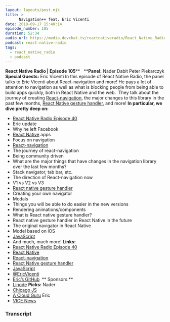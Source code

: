 ```yaml
---
layout: layouts/post.njk
title: >
      Navigation++ feat. Eric Vicenti
date: 2018-09-17 15:40:14
episode_number: 105
duration: 52:34
audio_url: https://media.devchat.tv/reactnativeradio/React_Native_Radio_Episode_105.mp3
podcast: react-native-radio
tags: 
  - react_native_radio
  - podcast
---
```


 **React Native Radio | Episode 105**** &nbsp; ****Panel:** Nader Dabit Peter Piekarczyk **Special Guests:** Eric Vicenti In this episode of React Native Radio, the panel talks to Eric Vicenti about React-navigation and more! He pays a lot of attention to navigation as well as what is blocking people from being able to build apps quickly, both in React Native and the web.&nbsp; They talk about the journey of creating [React-navigation](https://github.com/react-navigation/react-navigation), the major changes to this library in the past few months, [React Native gesture handler](https://github.com/kmagiera/react-native-gesture-handler), and more! **In particular, we dive pretty deep on:**
- [React Native Radio Episode 40](https://devchat.tv/react-native-radio/40-navigation-in-react-native-with-eric-vicenti/)
- Eric update
- Why he left Facebook
- [React Native](https://facebook.github.io/react-native/) apps
- Focus on navigation
- [React-navigation](https://github.com/react-navigation/react-navigation)
- The journey of react-navigation
- Being community driven
- What are the major things that have changes in the navigation library over the last few months?
- Stack navigator, tab bar, etc.
- The direction of React-navigation now
- V1 vs V2 vs V3
- [React native gesture handler](https://github.com/kmagiera/react-native-gesture-handler)
- Creating your own navigator
- Modals
- Things you will be able to do easier in the new versions
- Rendering animations/components
- What is React native gesture handler?
- React native gesture handler in React Native in the future
- The original navigator in React Native
- Model based on iOS
- [JavaScript](https://www.javascript.com/)
- And much, much more!
**Links:**
- [React Native Radio Episode 40](https://devchat.tv/react-native-radio/40-navigation-in-react-native-with-eric-vicenti/)
- [React Native](https://facebook.github.io/react-native/)
- [React-navigation](https://github.com/react-navigation/react-navigation)
- [React Native gesture handler](https://github.com/kmagiera/react-native-gesture-handler)
- [JavaScript](https://www.javascript.com/)
- [@EricVicenti](https://twitter.com/ericvicenti?lang=en)
- [Eric’s GitHub](https://github.com/ericvicenti)
**&nbsp;**** Sponsors:**
- [Linode](https://promo.linode.com/reactnativeradio/)
**Picks:** Nader
- [Chicago JS](https://chicagojs.org/)
- [A Cloud Guru](https://acloud.guru/)
Eric
- [VICE News](https://news.vice.com/en_us)
&nbsp;

### Transcript


